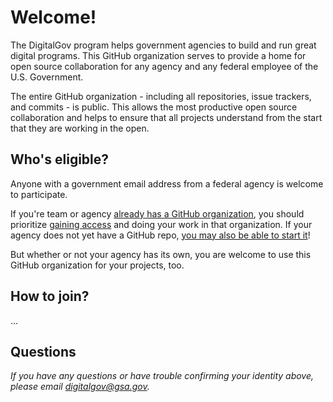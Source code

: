 # Welcome!

The DigitalGov program helps government agencies to build and run great digital programs.  This GitHub organization serves to provide a home for open source collaboration for any agency and any federal employee of the U.S. Government.  

The entire GitHub organization - including all repositories, issue trackers, and commits - is public.  This allows the most productive open source collaboration and helps to ensure that all projects understand from the start that they are working in the open.  

## Who's eligible?

Anyone with a government email address from a federal agency is welcome to participate.  

If you're team or agency [already has a GitHub organization](https://github.com/digitalgov/welcome/blob/master/faq.md#how-do-i-see-if-my-agency-already-has-its-own-github-organization), you should prioritize [gaining access](https://github.com/digitalgov/welcome/blob/master/faq.md#my-agency-has-a-github-organization-but-i-dont-know-how-to-request-access-to-it-what-should-i-do) and doing your work in that organization.  If your agency does not yet have a GitHub repo, [you may also be able to start it](https://github.com/digitalgov/welcome/blob/master/faq.md#how-do-i-set-up-a-github-organization-for-my-own-agency)!  

But whether or not your agency has its own, you are welcome to use this GitHub organization for your projects, too.  


## How to join?  

...

## Questions

*If you have any questions or have trouble confirming your identity above, please email [digitalgov@gsa.gov](mailto:digitalgov@gsa.gov).*
